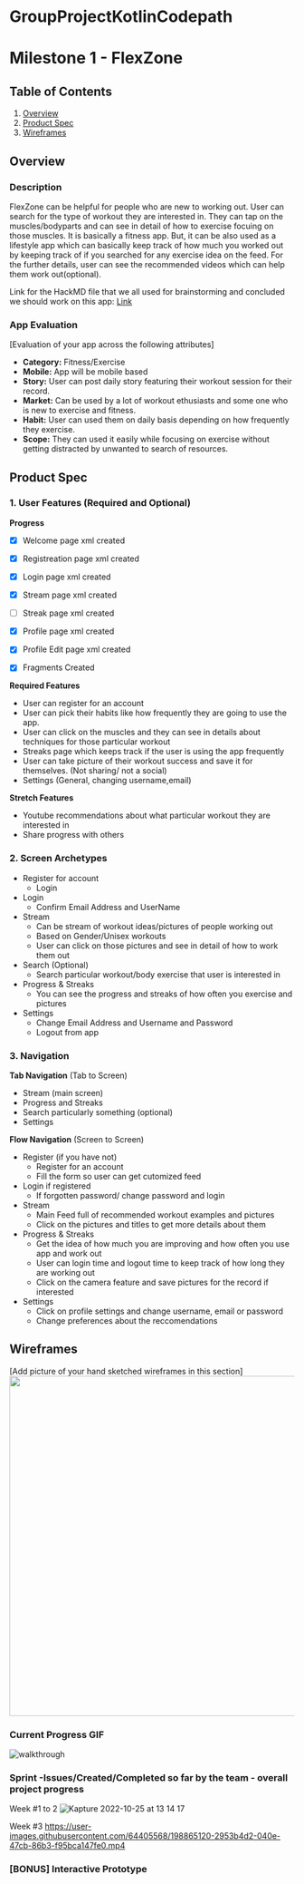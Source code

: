 # GroupProjectKotlinCodepath
# Milestone 1 - FlexZone

## Table of Contents

1. [Overview](#Overview)
2. [Product Spec](#Product-Spec)
3. [Wireframes](#Wireframes)

## Overview

### Description
FlexZone can be helpful for people who are new to working out. User can search for the type of workout they are interested in.
They can tap on the muscles/bodyparts and can see in detail of how to exercise focuing on those muscles. It is basically a fitness
app. But, it can be also used as a lifestyle app which can basically keep track of how much you worked out by keeping track of if you
searched for any exercise idea on the feed. For the further details, user can see the recommended videos which can help them work out(optional).

Link for the HackMD file that we all used for brainstorming and concluded we should work on this app: [Link](https://hackmd.io/WKGpj2PNQvqIGLUbyML5JA)

### App Evaluation

[Evaluation of your app across the following attributes]
- **Category:** Fitness/Exercise
- **Mobile:** App will be mobile based
- **Story:** User can post daily story featuring their workout session for their record.
- **Market:** Can be used by a lot of workout ethusiasts and some one who is new to exercise and fitness.
- **Habit:** User can used them on daily basis depending on how frequently they exercise.
- **Scope:** They can used it easily while focusing on exercise without getting distracted by unwanted to search of resources.

## Product Spec

### 1. User Features (Required and Optional)

**Progress**

- [x] Welcome page xml created
- [x] Registreation page xml created
- [x] Login page xml created
- [x] Stream page xml created
- [ ] Streak page xml created
- [X] Profile page xml created
- [X] Profile Edit page xml created
- [X] Fragments Created


**Required Features**

* User can register for an account
* User can pick their habits like how frequently they are going to use the app.
* User can click on the muscles and they can see in details about techniques for those particular workout
* Streaks page which keeps track if the user is using the app frequently
* User can take picture of their workout success and save it for themselves. (Not sharing/ not a social)
* Settings (General, changing username,email)

**Stretch Features**

* Youtube recommendations about what particular workout they are interested in 
* Share progress with others

### 2. Screen Archetypes

- Register for account
  - Login
- Login
  - Confirm Email Address and UserName
- Stream
  - Can be stream of workout ideas/pictures of people working out
  - Based on Gender/Unisex workouts
  - User can click on those pictures and see in detail of how to work them out
- Search (Optional)
  - Search particular workout/body exercise that user is interested in 
- Progress & Streaks
  - You can see the progress and streaks of how often you exercise and pictures 
- Settings 
  - Change Email Address and Username and Password
  - Logout from app

### 3. Navigation

**Tab Navigation** (Tab to Screen)

* Stream (main screen)
* Progress and Streaks
* Search particularly something (optional)
* Settings

**Flow Navigation** (Screen to Screen)

- Register (if you have not)
  - Register for an account
  - Fill the form so user can get cutomized feed
- Login if registered 
  - If forgotten password/ change password and login
- Stream 
  - Main Feed full of recommended workout examples and pictures
  - Click on the pictures and titles to get more details about them
- Progress & Streaks
  - Get the idea of how much you are improving and how often you use app and work out
  - User can login time and logout time to keep track of how long they are working out
  - Click on the camera feature and save pictures for the record if interested
- Settings
  - Click on profile settings and change username, email or password
  - Change preferences about the reccomendations

## Wireframes

[Add picture of your hand sketched wireframes in this section]
<img src="https://i.imgur.com/ZS8AELS.jpeg" width=600>

### Current Progress GIF
![walkthrough](https://user-images.githubusercontent.com/64405568/198864934-83c05fbf-adb8-4b8d-bd49-7b7df94ee155.gif)

### Sprint -Issues/Created/Completed so far by the team - overall project progress
Week #1 to 2
![Kapture 2022-10-25 at 13 14 17](https://user-images.githubusercontent.com/64405568/197839767-f71acd89-00d9-4a2d-9186-f2d63e9921f5.gif)

Week #3
https://user-images.githubusercontent.com/64405568/198865120-2953b4d2-040e-47cb-86b3-f95bca147fe0.mp4



### [BONUS] Interactive Prototype







